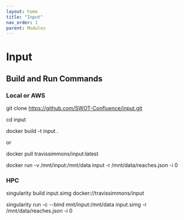 ```yaml
---
layout: home
title: "Input"
nav_order: 1
parent: Modules
---
```


# Input

## Build and Run Commands

### Local or AWS
git clone https://github.com/SWOT-Confluence/input.git

cd input

docker build -t input .

or

docker pull travissimmons/input:latest

docker run -v /mnt/input:/mnt/data input -r /mnt/data/reaches.json -i 0

### HPC
singularity build input.simg docker://travissimmons/input

singularity run -c --bind mnt/input:/mnt/data input.simg -r /mnt/data/reaches.json -i 0 
